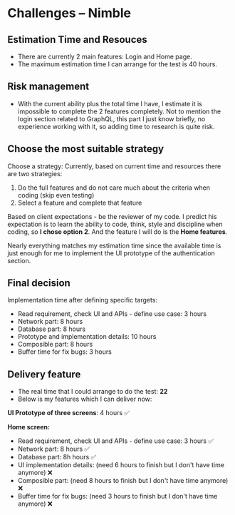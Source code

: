 # Challenges – Nimble

## Estimation Time and Resouces
- There are currently 2 main features: Login and Home page.
- The maximum estimation time I can arrange for the test is 40 hours.

## Risk management
- With the current ability plus the total time I have, I estimate it is impossible to complete the 2 features completely. Not to mention the login section related to GraphQL, this part I just know briefly, no experience working with it, so adding time to research is quite risk.

## Choose the most suitable strategy
Choose a strategy:
Currently, based on current time and resources there are two strategies:
1. Do the full features and do not care much about the criteria when coding (skip even testing)
2. Select a feature and complete that feature

Based on client expectations - be the reviewer of my code. I predict his expectation is to learn the ability to code, think, style and discipline when coding, so **I chose option 2**. And the feature I will do is the **Home features**.

Nearly everything matches my estimation time since the available time is just enough for me to implement the UI prototype of the authentication section.

## Final decision

Implementation time after defining specific targets:
- Read requirement, check UI and APIs - define use case: 3 hours
- Network part: 8 hours
- Database part: 8 hours
- Prototype and implementation details: 10 hours
- Composible part: 8 hours
- Buffer time for fix bugs: 3 hours

## Delivery feature
- The real time that I could arrange to do the test: **22**
- Below is my features which I can deliver now: 

**UI Prototype of three screens**: 4 hours ✅

**Home screen:** 
- Read requirement, check UI and APIs - define use case: 3 hours  ✅
- Network part: 8 hours  ✅
- Database part: 8h hours ✅
- UI implementation details: (need 6 hours to finish but I don't have time anymore) ❌
- Composible part: (need 8 hours to finish but I don't have time anymore) ❌
- Buffer time for fix bugs: (need 3 hours to finish but I don't have time anymore) ❌

